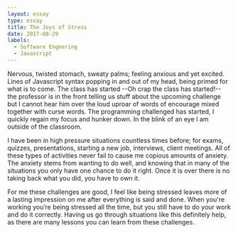 ```yaml
---
layout: essay
type: essay
title: The Joys of Stress
date: 2017-08-29
labels:
  - Software Engeering
  - Javascript
---
```

Nervous, twisted stomach, sweaty palms; feeling anxious and yet excited. Lines of Javascript syntax popping in and out of my head, being primed for what is to come. The class has started --Oh crap the class has started!-- the professor is in the front telling us stuff about the upcoming challenge but I cannot hear him over the loud uproar of words of encourage mixed together with curse words. The programming challenged has started, I quickly regain my focus and hunker down. In the blink of an eye I am outside of the classroom.

I have been in high pressure situations countless times before; for exams, quizzes, presentations, starting a new job, interviews, client meetings. All of these types of activities never fail to cause me copious amounts of anxiety. The anxiety stems from wanting to do well, and knowing that in many of the situations you only have one chance to do it right. Once it is over there is no taking back what you did, you have to own it. 

For me these challenges are good, I feel like being stressed leaves more of a lasting impression on me after everything is said and done. When you're working you’re being stressed all the time, but you still have to do your work and do it correctly. Having us go through situations like this definitely help, as there are many lessons you can learn from these challenges.
